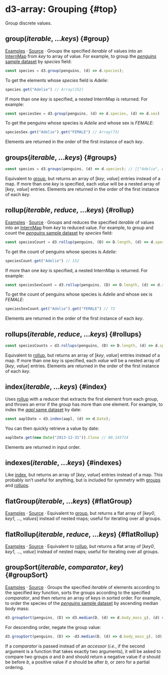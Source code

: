 # d3-array: Grouping {#top}

Group discrete values.

## group(*iterable*, ...*keys*) {#group}

[Examples](https://observablehq.com/@d3/d3-group-d3-rollup) · [Source](https://github.com/d3/d3-array/blob/main/src/group.js) · Groups the specified *iterable* of values into an [InternMap](./interning.md#InternMap) from *key* to array of value. For example, to group the [*penguins* sample dataset](https://observablehq.com/@observablehq/sample-datasets#penguins) by *species* field:

```js
const species = d3.group(penguins, (d) => d.species);
```

To get the elements whose *species* field is *Adelie*:

```js
species.get("Adelie") // Array(152)
```

If more than one *key* is specified, a nested InternMap is returned. For example:

```js
const speciesSex = d3.group(penguins, (d) => d.species, (d) => d.sex)
```

To get the penguins whose species is *Adelie* and whose sex is *FEMALE*:

```js
speciesSex.get("Adelie").get("FEMALE") // Array(73)
```

Elements are returned in the order of the first instance of each *key*.

## groups(*iterable*, ...*keys*) {#groups}

```js
const species = d3.groups(penguins, (d) => d.species); // [["Adelie", Array(152)], …]
```

Equivalent to [group](#group), but returns an array of [*key*, *value*] entries instead of a map. If more than one *key* is specified, each *value* will be a nested array of [*key*, *value*] entries. Elements are returned in the order of the first instance of each *key*.

## rollup(*iterable*, *reduce*, ...*keys*) {#rollup}

[Examples](https://observablehq.com/@d3/d3-group-d3-rollup) · [Source](https://github.com/d3/d3-array/blob/main/src/group.js) · Groups and reduces the specified *iterable* of values into an [InternMap](./interning.md#InternMap) from *key* to reduced value. For example, to group and count the [*penguins* sample dataset](https://observablehq.com/@observablehq/sample-datasets#penguins) by *species* field:

```js
const speciesCount = d3.rollup(penguins, (D) => D.length, (d) => d.species);
```

To get the count of penguins whose species is *Adelie*:

```js
speciesCount.get("Adelie") // 152
```

If more than one *key* is specified, a nested InternMap is returned. For example:

```js
const speciesSexCount = d3.rollup(penguins, (D) => D.length, (d) => d.species, (d) => d.sex);
```

To get the count of penguins whose species is *Adelie* and whose sex is *FEMALE*:

```js
speciesSexCount.get("Adelie").get("FEMALE") // 73
```

Elements are returned in the order of the first instance of each *key*.

## rollups(*iterable*, *reduce*, ...*keys*) {#rollups}

```js
const speciesCounts = d3.rollups(penguins, (D) => D.length, (d) => d.species); // [["Adelie", 152], …]
```

Equivalent to [rollup](#rollup), but returns an array of [*key*, *value*] entries instead of a map. If more than one *key* is specified, each *value* will be a nested array of [*key*, *value*] entries. Elements are returned in the order of the first instance of each *key*.

## index(*iterable*, ...*keys*) {#index}

Uses [rollup](#rollup) with a reducer that extracts the first element from each group, and throws an error if the group has more than one element. For example, to index the [*aapl* same dataset](https://observablehq.com/@observablehq/sample-datasets#aapl) by date:

```js
const aaplDate = d3.index(aapl, (d) => d.Date);
```

You can then quickly retrieve a value by date:

```js
aaplDate.get(new Date("2013-12-31")).Close // 80.145714
```

Elements are returned in input order.

## indexes(*iterable*, ...*keys*) {#indexes}

Like [index](#index), but returns an array of [*key*, *value*] entries instead of a map. This probably isn’t useful for anything, but is included for symmetry with [groups](#groups) and [rollups](#rollups).

## flatGroup(*iterable*, ...*keys*) {#flatGroup}

[Examples](https://observablehq.com/@d3/d3-flatgroup) · [Source](https://github.com/d3/d3-array/blob/main/src/group.js) · Equivalent to [group](#group), but returns a flat array of [*key0*, *key1*, …, *values*] instead of nested maps; useful for iterating over all groups.

## flatRollup(*iterable*, *reduce*, ...*keys*) {#flatRollup}

[Examples](https://observablehq.com/@d3/d3-flatgroup) · [Source](https://github.com/d3/d3-array/blob/main/src/group.js) · Equivalent to [rollup](#rollup), but returns a flat array of [*key0*, *key1*, …, *value*] instead of nested maps; useful for iterating over all groups.

## groupSort(*iterable*, *comparator*, *key*) {#groupSort}

[Examples](https://observablehq.com/@d3/d3-groupsort) · [Source](https://github.com/d3/d3-array/blob/main/src/groupSort.js) · Groups the specified *iterable* of elements according to the specified *key* function, sorts the groups according to the specified *comparator*, and then returns an array of keys in sorted order. For example, to order the species of the [*penguins* sample dataset](https://observablehq.com/@observablehq/sample-datasets#penguins) by ascending median body mass:

```js
d3.groupSort(penguins, (D) => d3.median(D, (d) => d.body_mass_g), (d) => d.species) // ["Adelie", "Chinstrap", "Gentoo"]
```

For descending order, negate the group value:

```js
d3.groupSort(penguins, (D) => -d3.median(D, (d) => d.body_mass_g), (d) => d.species) // ["Gentoo", "Adelie", "Chinstrap"]
```

If a *comparator* is passed instead of an *accessor* (*i.e.*, if the second argument is a function that takes exactly two arguments), it will be asked to compare two groups *a* and *b* and should return a negative value if *a* should be before *b*, a positive value if *a* should be after *b*, or zero for a partial ordering.
